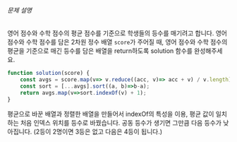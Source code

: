###### 문제 설명

영어 점수와 수학 점수의 평균 점수를 기준으로 학생들의 등수를 매기려고 합니다. 영어 점수와 수학 점수를 담은 2차원 정수 배열 `score`가 주어질 때, 영어 점수와 수학 점수의 평균을 기준으로 매긴 등수를 담은 배열을 return하도록 solution 함수를 완성해주세요.
```js
function solution(score) {
    const avgs = score.map(v=> v.reduce((acc, v)=> acc + v) / v.length);
    const sort = [...avgs].sort((a, b)=>b-a);
    return avgs.map(v=>sort.indexOf(v) + 1);
}
```

평균으로 바꾼 배열과 
정렬한 배열을 만들어서
indexOf의 특성을 이용, 평균 값이 일치하는 처음 인덱스 위치를 등수로 바꿨습니다.
공동 등수가 생기면 그만큼 다음 등수가 낮아집니다.
(2등이 2명이면 3등은 없고 다음은 4등이 됩니다.)